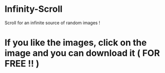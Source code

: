 # Infinity-Scroll
Scroll for an infinite source of random images !
# If you like the images, click on the image and you can download it ( FOR FREE !! ) 
